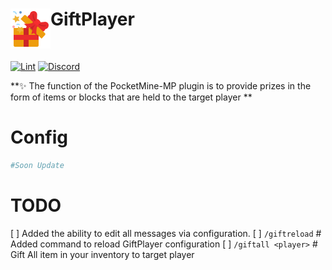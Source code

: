 <h1>GiftPlayer<img src="asset/images.png" height="64" width="64" align="left"></img></h1><br/>


[![Lint](https://poggit.pmmp.io/ci.shield/MyFreds/GiftPlayer/GiftPlayer)](https://poggit.pmmp.io/ci/MyFreds/GiftPlayer/GiftPlayer)
[![Discord](https://img.shields.io/discord/979551565415346297.svg?label=&logo=discord&logoColor=ffffff&color=7389D8&labelColor=6A7EC2)](https://discord.gg/pKA9njAwyX)

**✨ The function of the PocketMine-MP plugin is to provide prizes in the form of items or blocks that are held to the target player **

# Config

```yaml
#Soon Update
```

# TODO
[ ] Added the ability to edit all messages via configuration.
[ ] ```/giftreload``` # Added command to reload GiftPlayer configuration 
[ ] ```/giftall <player>``` # Gift All item in your inventory to target player
